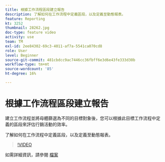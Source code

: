 ```yaml
---
title: 根據工作流程區段建立報告
description: 了解如何在工作流程中定義區段，以及定義至動態報表。
feature: Reporting
kt: 3252
thumbnail: 28262.jpg
doc-type: feature video
activity: use
team: TM
exl-id: 2ee84302-69c3-4011-af7a-5541ca070cd8
role: User
level: Beginner
source-git-commit: 481cbdcc9ac7446cc36fbff6e3d6e43fe333d30b
workflow-type: tm+mt
source-wordcount: '85'
ht-degree: 16%

---
```


# 根據工作流程區段建立報告

建立工作流程並將母體篩選為不同的目標對象後，您可以根據此目標工作流程中定義的區段來評估行銷活動的效率。

了解如何在工作流程中定義區段，以及定義至動態報表。

>[!VIDEO](https://video.tv.adobe.com/v/28262?quality=12)

如需詳細資訊，請參閱 [檔案](https://experienceleague.adobe.com/docs/campaign-standard/using/reporting/customizing-reports/creating-a-report-workflow-segment.html?lang=en)
